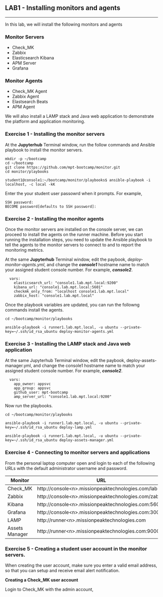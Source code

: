 ## LAB1 - Installing monitors and agents
---

In this lab, we will install the following monitors and agents

### Monitor Servers

* Check_MK
* Zabbix
* Elasticsearch Kibana
* APM Server
* Grafana

### Monitor Agents

* Check_MK Agent
* Zabbix Agent
* Elastsearch Beats
* APM Agent

We will also install a LAMP stack and Java web application to demonstrate the platform and application monitoring.


### Exercise 1 - Installing the monitor servers

At the **Jupyterhub** Terminal window, run the follow commands and Ansible playbook to install the monitor servers.

```console
mkdir -p ~/bootcamp
cd ~/bootcamp
git clone https://github.com/mpt-bootcamp/monitor.git
cd monitor/playbooks

student1@console1:~/bootcamp/monitor/playbooks$ ansible-playbook -i localhost, -c local -kK
```

Enter the your student user passowrd when it prompts. For example,

```
SSH password: 
BECOME password[defaults to SSH password]:
```

### Exercise 2 - Installing the monitor agents

Once the monitor servers are installed on the console server, we can proceed to install the agents on the runner machine. Before you start running the installation steps, you need to update the Ansible playbook to tell the agents to the monitor servers to connect to and to report the monitoring metrics.

At the same **Jupyterhub** Terminal window, edit the paybook, *deploy-monitor-agents.yml*, and change the ***console1*** hostname name to match your assigned student console number. For example, ***console2***.

```
  vars:
    elasticsearch_url: "console1.lab.mpt.local:9200"
    kibana_url: "console1.lab.mpt.local:5601"
    checkmk_only_from: "localhost console1.lab.mpt.local"
    zabbix_host: "console1.lab.mpt.local"
```

Once the playbook variables are updated, you can run the followng commands install the agents.

```console
cd ~/bootcamp/monitor/playbooks

ansible-playbook -i runner1.lab.mpt.local, -u ubuntu --private-key=~/.ssh/id_rsa_ubuntu deploy-monitor-agents.yml
```

### Exercise 3 - Installing the LAMP stack and Java web application

At the same Jupyterhub Terminal window, edit the paybook, deploy-assets-manager.yml, and change the console1 hostname name to match your assigned student console number. For example, ***console2***.

```
  vars:
    app_owner: appsvc
    app_group: appsvc
    github_user: mpt-bootcamp
    amp_server_url: "console1.lab.mpt.local:9200"
```

Now run the playbooks.

```console
cd ~/bootcamp/monitor/playbooks

ansible-playbook -i runner1.lab.mpt.local, -u ubuntu --private-key=~/.ssh/id_rsa_ubuntu deploy-lamp.yml

ansible-playbook -i runner1.lab.mpt.local, -u ubuntu --private-key=~/.ssh/id_rsa_ubuntu deploy-assets-manager.yml
```

### Exercise 4 - Connecting to monitor servers and applications

From the personal laptop computer open and login to each of the following URLs with the default administrator username and password.

| Monitor  |      URL      |  Username/Password |
|----------|-------------|------|
| Check_MK | http://console\<n\>.missionpeaktechnologies.com/lab | cmkadmin/cmkadmin |
| Zabbix | http://console\<n\>.missionpeaktechnologies.com/zabbix   | Admin/zabbix |
| Kibana | http://console\<n\>.missionpeaktechnologies.com:5601 |     |
| Grafana | http://console\<n\>.missionpeaktechnologies.com:3000 | admin/admin  |
| LAMP | http://runner\<n\>.missionpeaktechnologies.com |   |
| Assets Manager | http://runner\<n\>.missionpeaktechnologies.com:9000 |   |


### Exercise 5 - Creating a student user account in the monitor servers.

When creating the user account, make sure you enter a valid email address, so that you can setup and receive email alert notification.

**Creating a Check_MK user account**

Login to Check_MK with the admin account, 



